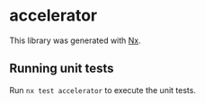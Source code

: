 # accelerator

This library was generated with [Nx](https://nx.dev).

## Running unit tests

Run `nx test accelerator` to execute the unit tests.
